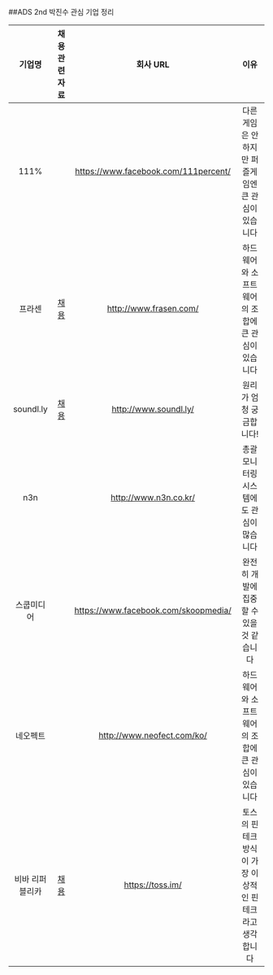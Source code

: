 ##ADS 2nd 박진수 관심 기업 정리

|기업명|채용 관련 자료|회사 URL|이유|
|:-:|:-:|:-:|:-:|
|111%||https://www.facebook.com/111percent/|다른 게임은 안 하지만 퍼즐게임엔 큰 관심이 있습니다|
|프라센|[채용](https://www.rocketpunch.com/jobs/4240/FraSen-is-Looking-for-Monsters-%ED%94%84%EB%9D%BC%EC%84%BC%EC%97%90%EC%84%9C-%EB%AA%A8%EB%93%A0-%EB%B6%84%EC%95%BC%EC%9D%98-%EB%AA%AC%EC%8A%A4%ED%84%B0%EB%A5%BC-%EC%B0%BE%EC%8A%B5%EB%8B%88%EB%8B%A4)|http://www.frasen.com/|하드웨어와 소프트웨어의 조합에 큰 관심이 있습니다|
|soundl.ly|[채용](http://blog.soundl.ly/2016/10/blog-post.html)|http://www.soundl.ly/|원리가 엄청 궁금합니다!|
|n3n||http://www.n3n.co.kr/|총괄 모니터링 시스템에도 관심이 많습니다|
|스쿱미디어||https://www.facebook.com/skoopmedia/|완전히 개발에 집중할 수 있을 것 같습니다|
|네오펙트||http://www.neofect.com/ko/|하드웨어와 소프트웨어의 조합에 큰 관심이 있습니다|
|비바 리퍼블리카|[채용](https://toss.im/team/career)|https://toss.im/|토스의 핀테크 방식이 가장 이상적인 핀테크라고 생각합니다|
